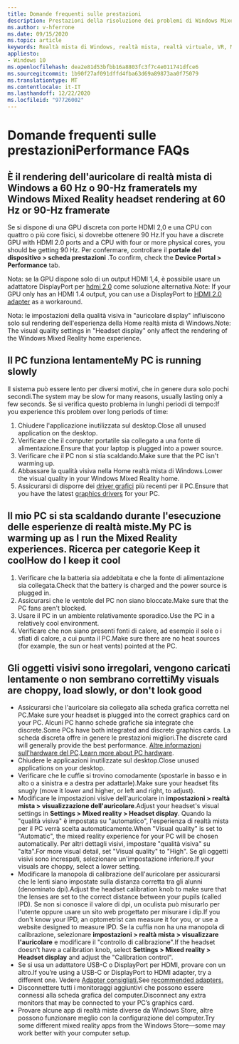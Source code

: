 ```yaml
---
title: Domande frequenti sulle prestazioni
description: Prestazioni della risoluzione dei problemi di Windows Mixed Reality che va oltre la documentazione standard del supporto clienti.
ms.author: v-hferrone
ms.date: 09/15/2020
ms.topic: article
keywords: Realtà mista di Windows, realtà mista, realtà virtuale, VR, MR, risoluzione dei problemi, errori, guida, supporto tecnico, prestazioni
appliesto:
- Windows 10
ms.openlocfilehash: dea2e81d53bfbb16a8803fc3f7c4e011741dfce6
ms.sourcegitcommit: 1b90f27af091dffd4fba63d69a89873aa0f75079
ms.translationtype: MT
ms.contentlocale: it-IT
ms.lasthandoff: 12/22/2020
ms.locfileid: "97726002"
---
```

# <a name="performance-faqs"></a><span data-ttu-id="c5113-104">Domande frequenti sulle prestazioni</span><span class="sxs-lookup"><span data-stu-id="c5113-104">Performance FAQs</span></span>

## <a name="is-my-windows-mixed-reality-headset-rendering-at-60-hz-or-90-hz-framerate"></a><span data-ttu-id="c5113-105">È il rendering dell'auricolare di realtà mista di Windows a 60 Hz o 90-Hz framerate</span><span class="sxs-lookup"><span data-stu-id="c5113-105">Is my Windows Mixed Reality headset rendering at 60 Hz or 90-Hz framerate</span></span>

<span data-ttu-id="c5113-106">Se si dispone di una GPU discreta con porte HDMI 2,0 e una CPU con quattro o più core fisici, si dovrebbe ottenere 90 Hz.</span><span class="sxs-lookup"><span data-stu-id="c5113-106">If you have a discrete GPU with HDMI 2.0 ports and a CPU with four or more physical cores, you should be getting 90 Hz.</span></span> <span data-ttu-id="c5113-107">Per confermare, controllare il **portale del dispositivo > scheda prestazioni** .</span><span class="sxs-lookup"><span data-stu-id="c5113-107">To confirm, check the **Device Portal > Performance** tab.</span></span>

<span data-ttu-id="c5113-108">Nota: se la GPU dispone solo di un output HDMI 1,4, è possibile usare un adattatore DisplayPort per [hdmi 2,0](recommended-adapters-for-windows-mixed-reality-capable-pcs.md) come soluzione alternativa.</span><span class="sxs-lookup"><span data-stu-id="c5113-108">Note: If your GPU only has an HDMI 1.4 output, you can use a DisplayPort to [HDMI 2.0 adapter](recommended-adapters-for-windows-mixed-reality-capable-pcs.md) as a workaround.</span></span>

<span data-ttu-id="c5113-109">Nota: le impostazioni della qualità visiva in "auricolare display" influiscono solo sul rendering dell'esperienza della Home realtà mista di Windows.</span><span class="sxs-lookup"><span data-stu-id="c5113-109">Note: The visual quality settings in "Headset display" only affect the rendering of the Windows Mixed Reality home experience.</span></span>

## <a name="my-pc-is-running-slowly"></a><span data-ttu-id="c5113-110">Il PC funziona lentamente</span><span class="sxs-lookup"><span data-stu-id="c5113-110">My PC is running slowly</span></span>

<span data-ttu-id="c5113-111">Il sistema può essere lento per diversi motivi, che in genere dura solo pochi secondi.</span><span class="sxs-lookup"><span data-stu-id="c5113-111">The system may be slow for many reasons, usually lasting only a few seconds.</span></span> <span data-ttu-id="c5113-112">Se si verifica questo problema in lunghi periodi di tempo:</span><span class="sxs-lookup"><span data-stu-id="c5113-112">If you experience this problem over long periods of time:</span></span>

1. <span data-ttu-id="c5113-113">Chiudere l'applicazione inutilizzata sul desktop.</span><span class="sxs-lookup"><span data-stu-id="c5113-113">Close all unused application on the desktop.</span></span>
2. <span data-ttu-id="c5113-114">Verificare che il computer portatile sia collegato a una fonte di alimentazione.</span><span class="sxs-lookup"><span data-stu-id="c5113-114">Ensure that your laptop is plugged into a power source.</span></span>
3. <span data-ttu-id="c5113-115">Verificare che il PC non si stia scaldando.</span><span class="sxs-lookup"><span data-stu-id="c5113-115">Make sure that the PC isn't warming up.</span></span>
4. <span data-ttu-id="c5113-116">Abbassare la qualità visiva nella Home realtà mista di Windows.</span><span class="sxs-lookup"><span data-stu-id="c5113-116">Lower the visual quality in your Windows Mixed Reality home.</span></span>
5. <span data-ttu-id="c5113-117">Assicurarsi di disporre dei [driver grafici](other-questions.md#my-graphics-driver-isnt-supported-im-getting-graphics-driver-failure-errors) più recenti per il PC.</span><span class="sxs-lookup"><span data-stu-id="c5113-117">Ensure that you have the latest [graphics drivers](other-questions.md#my-graphics-driver-isnt-supported-im-getting-graphics-driver-failure-errors) for your PC.</span></span>

## <a name="my-pc-is-warming-up-as-i-run-the-mixed-reality-experiences-how-do-i-keep-it-cool"></a><span data-ttu-id="c5113-118">Il mio PC si sta scaldando durante l'esecuzione delle esperienze di realtà miste.</span><span class="sxs-lookup"><span data-stu-id="c5113-118">My PC is warming up as I run the Mixed Reality experiences.</span></span> <span data-ttu-id="c5113-119">Ricerca per categorie Keep it cool</span><span class="sxs-lookup"><span data-stu-id="c5113-119">How do I keep it cool</span></span>

1. <span data-ttu-id="c5113-120">Verificare che la batteria sia addebitata e che la fonte di alimentazione sia collegata.</span><span class="sxs-lookup"><span data-stu-id="c5113-120">Check that the battery is charged and the power source is plugged in.</span></span>
2. <span data-ttu-id="c5113-121">Assicurarsi che le ventole del PC non siano bloccate.</span><span class="sxs-lookup"><span data-stu-id="c5113-121">Make sure that the PC fans aren't blocked.</span></span>
3. <span data-ttu-id="c5113-122">Usare il PC in un ambiente relativamente sporadico.</span><span class="sxs-lookup"><span data-stu-id="c5113-122">Use the PC in a relatively cool environment.</span></span>
4. <span data-ttu-id="c5113-123">Verificare che non siano presenti fonti di calore, ad esempio il sole o i sfiati di calore, a cui punta il PC.</span><span class="sxs-lookup"><span data-stu-id="c5113-123">Make sure there are no heat sources (for example, the sun or heat vents) pointed at the PC.</span></span>

## <a name="my-visuals-are-choppy-load-slowly-or-dont-look-good"></a><span data-ttu-id="c5113-124">Gli oggetti visivi sono irregolari, vengono caricati lentamente o non sembrano corretti</span><span class="sxs-lookup"><span data-stu-id="c5113-124">My visuals are choppy, load slowly, or don't look good</span></span>

* <span data-ttu-id="c5113-125">Assicurarsi che l'auricolare sia collegato alla scheda grafica corretta nel PC.</span><span class="sxs-lookup"><span data-stu-id="c5113-125">Make sure your headset is plugged into the correct graphics card on your PC.</span></span> <span data-ttu-id="c5113-126">Alcuni PC hanno schede grafiche sia integrate che discrete.</span><span class="sxs-lookup"><span data-stu-id="c5113-126">Some PCs have both integrated and discrete graphics cards.</span></span> <span data-ttu-id="c5113-127">La scheda discreta offre in genere le prestazioni migliori.</span><span class="sxs-lookup"><span data-stu-id="c5113-127">The discrete card will generally provide the best performance.</span></span> <span data-ttu-id="c5113-128">[Altre informazioni sull'hardware del PC](windows-mixed-reality-minimum-pc-hardware-compatibility-guidelines.md).</span><span class="sxs-lookup"><span data-stu-id="c5113-128">[Learn more about PC hardware](windows-mixed-reality-minimum-pc-hardware-compatibility-guidelines.md).</span></span>
* <span data-ttu-id="c5113-129">Chiudere le applicazioni inutilizzate sul desktop.</span><span class="sxs-lookup"><span data-stu-id="c5113-129">Close unused applications on your desktop.</span></span>
* <span data-ttu-id="c5113-130">Verificare che le cuffie si trovino comodamente (spostarle in basso e in alto o a sinistra e a destra per adattarle).</span><span class="sxs-lookup"><span data-stu-id="c5113-130">Make sure your headset fits snugly (move it lower and higher, or left and right, to adjust).</span></span>
* <span data-ttu-id="c5113-131">Modificare le impostazioni visive dell'auricolare in **impostazioni > realtà mista > visualizzazione dell'auricolare**.</span><span class="sxs-lookup"><span data-stu-id="c5113-131">Adjust your headset's visual settings in **Settings > Mixed reality > Headset display**.</span></span> <span data-ttu-id="c5113-132">Quando la "qualità visiva" è impostata su "automatico", l'esperienza di realtà mista per il PC verrà scelta automaticamente.</span><span class="sxs-lookup"><span data-stu-id="c5113-132">When "Visual quality" is set to "Automatic", the mixed reality experience for your PC will be chosen automatically.</span></span> <span data-ttu-id="c5113-133">Per altri dettagli visivi, impostare "qualità visiva" su "alta".</span><span class="sxs-lookup"><span data-stu-id="c5113-133">For more visual detail, set "Visual quality" to "High".</span></span> <span data-ttu-id="c5113-134">Se gli oggetti visivi sono increspati, selezionare un'impostazione inferiore.</span><span class="sxs-lookup"><span data-stu-id="c5113-134">If your visuals are choppy, select a lower setting.</span></span>
* <span data-ttu-id="c5113-135">Modificare la manopola di calibrazione dell'auricolare per assicurarsi che le lenti siano impostate sulla distanza corretta tra gli alunni (denominato dpi).</span><span class="sxs-lookup"><span data-stu-id="c5113-135">Adjust the headset calibration knob to make sure that the lenses are set to the correct distance between your pupils (called IPD).</span></span> <span data-ttu-id="c5113-136">Se non si conosce il valore di dpi, un oculista può misurarlo per l'utente oppure usare un sito web progettato per misurare i dip.</span><span class="sxs-lookup"><span data-stu-id="c5113-136">If you don't know your IPD, an optometrist can measure it for you, or use a website designed to measure IPD.</span></span> <span data-ttu-id="c5113-137">Se la cuffia non ha una manopola di calibrazione, selezionare **impostazioni > realtà mista > visualizzare l'auricolare** e modificare il "controllo di calibrazione".</span><span class="sxs-lookup"><span data-stu-id="c5113-137">If the headset doesn't have a calibration knob, select **Settings > Mixed reality > Headset display** and adjust the "Calibration control".</span></span>
* <span data-ttu-id="c5113-138">Se si usa un adattatore USB-C o DisplayPort per HDMI, provare con un altro.</span><span class="sxs-lookup"><span data-stu-id="c5113-138">If you’re using a USB-C or DisplayPort to HDMI adapter, try a different one.</span></span> <span data-ttu-id="c5113-139">Vedere [Adapter consigliati.](recommended-adapters-for-windows-mixed-reality-capable-pcs.md)</span><span class="sxs-lookup"><span data-stu-id="c5113-139">See [recommended adapters.](recommended-adapters-for-windows-mixed-reality-capable-pcs.md)</span></span>
* <span data-ttu-id="c5113-140">Disconnettere tutti i monitoraggi aggiuntivi che possono essere connessi alla scheda grafica del computer.</span><span class="sxs-lookup"><span data-stu-id="c5113-140">Disconnect any extra monitors that may be connected to your PC’s graphics card.</span></span>
* <span data-ttu-id="c5113-141">Provare alcune app di realtà miste diverse da Windows Store, altre possono funzionare meglio con la configurazione del computer.</span><span class="sxs-lookup"><span data-stu-id="c5113-141">Try some different mixed reality apps from the Windows Store—some may work better with your computer setup.</span></span>

